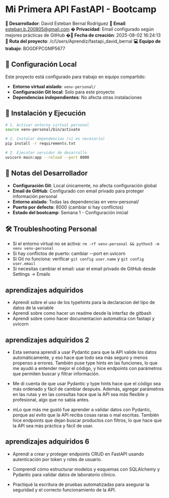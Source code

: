 # Mi Primera API FastAPI - Bootcamp

**👤 Desarrollador**: David Esteban Bernal Rodriguez
**📧 Email**: esteban.b.200805@gmail.com
**� Privacidad**: Email configurado según mejores prácticas de GitHub
**�📅 Fecha de creación**: 2025-08-02 16:24:13
**📂 Ruta del proyecto**: /c/Users/Aprendiz/fastapi_david_bernal
**💻 Equipo de trabajo**: BOGDFPCGMP5677

## 🔧 Configuración Local

Este proyecto está configurado para trabajo en equipo compartido:

- **Entorno virtual aislado**: `venv-personal/`
- **Configuración Git local**: Solo para este proyecto
- **Dependencias independientes**: No afecta otras instalaciones

## 🚀 Instalación y Ejecución

```bash
# 1. Activar entorno virtual personal
source venv-personal/bin/activate

# 2. Instalar dependencias (si es necesario)
pip install -r requirements.txt

# 3. Ejecutar servidor de desarrollo
uvicorn main:app --reload --port 8000
```

## 📝 Notas del Desarrollador

- **Configuración Git**: Local únicamente, no afecta configuración global
- **Email de GitHub**: Configurado con email privado para proteger información personal
- **Entorno aislado**: Todas las dependencias en venv-personal/
- **Puerto por defecto**: 8000 (cambiar si hay conflictos)
- **Estado del bootcamp**: Semana 1 - Configuración inicial

## 🛠️ Troubleshooting Personal

- Si el entorno virtual no se activa: `rm -rf venv-personal && python3 -m venv venv-personal`
- Si hay conflictos de puerto: cambiar --port en uvicorn
- Si Git no funciona: verificar `git config user.name` y `git config user.email`
- Si necesitas cambiar el email: usar el email privado de GitHub desde Settings → Emails

## aprendizajes adquiridos 

- Aprendí sobre el uso de los typehints para la declaracion del tipo de datos de la variable 
- Aprendí sobre como hacer un readme desde la interfaz de gitbash
- Aprendí sobre como hacer documentacion automatica con fastapi y uvicorn 

## aprendizajes adquiridos 2
- Esta semana aprendí a usar Pydantic para que la API valide los datos automáticamente, y eso hace que todo sea más seguro y menos propenso a errores. También puse type hints en las funciones, lo que me ayudó a entender mejor el código, y hice endpoints con parámetros que permiten buscar y filtrar información.

- Me di cuenta de que usar Pydantic y type hints hace que el código sea más ordenado y fácil de cambiar después. Además, agregar parámetros en las rutas y en las consultas hace que la API sea más flexible y profesional, algo que no sabía antes.

- mLo que más me gustó fue aprender a validar datos con Pydantic, porque así evito que la API reciba cosas raras o mal escritas. También hice endpoints que dejan buscar productos con filtros, lo que hace que la API sea más práctica y fácil de usar.


## aprendizajes adquiridos 6

- Aprendí a crear y proteger endpoints CRUD en FastAPI  usando autenticación por token y roles de usuario.

- Comprendí cómo estructurar modelos y esquemas con SQLAlchemy y Pydantic para validar datos de laboratorio clínico.

- Practiqué la escritura de pruebas automatizadas para asegurar la seguridad y el correcto funcionamiento de la API.